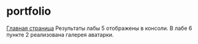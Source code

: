 # portfolio

[Главная страница](https://smi-mi.github.io/portfolio/main.html)
Результаты лабы 5 отображены в консоли.
В лабе 6 пункте 2 реализована галерея аватарки.
